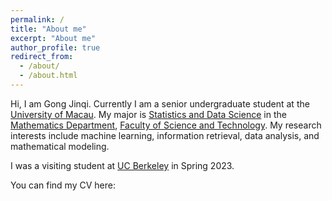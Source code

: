 ```yaml
---
permalink: /
title: "About me"
excerpt: "About me"
author_profile: true
redirect_from: 
  - /about/
  - /about.html
---
```


Hi, I am Gong Jinqi. Currently I am a senior undergraduate student at the [University of Macau](https://www.um.edu.mo/). My major is [Statistics and Data Science](https://www.fst.um.edu.mo/math/bsc-courses/bachelor-sds-from-2019/) in the [Mathematics Department](https://www.fst.um.edu.mo/math/), [Faculty of Science and Technology](https://www.fst.um.edu.mo/). My research interests include machine learning, information retrieval, data analysis, and mathematical modeling.

I was a visiting student at [UC Berkeley](https://www.berkeley.edu/) in Spring 2023.

You can find my CV here: 
